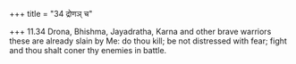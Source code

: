 +++
title = "34 द्रोणञ् च"

+++
11.34 Drona, Bhishma, Jayadratha, Karna and other brave warriors these
are already slain by Me: do thou kill; be not distressed with fear;
fight and thou shalt coner thy enemies in battle.
